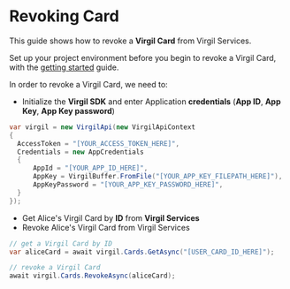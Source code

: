 # Revoking Card

This guide shows how to revoke a **Virgil Card** from Virgil Services.

Set up your project environment before you begin to revoke a Virgil Card, with the [getting started](/docs/guides/configuration/client-configuration.md) guide.

In order to revoke a Virgil Card, we need to:

- Initialize the **Virgil SDK** and enter Application **credentials** (**App ID**, **App Key**, **App Key password**)

```cs
var virgil = new VirgilApi(new VirgilApiContext
{
  AccessToken = "[YOUR_ACCESS_TOKEN_HERE]",
  Credentials = new AppCredentials
  {
      AppId = "[YOUR_APP_ID_HERE]",
      AppKey = VirgilBuffer.FromFile("[YOUR_APP_KEY_FILEPATH_HERE]"),
      AppKeyPassword = "[YOUR_APP_KEY_PASSWORD_HERE]",
  }
});
```

- Get Alice's Virgil Card by **ID** from **Virgil Services**
- Revoke Alice's Virgil Card from Virgil Services

```cs
// get a Virgil Card by ID
var aliceCard = await virgil.Cards.GetAsync("[USER_CARD_ID_HERE]");

// revoke a Virgil Card
await virgil.Cards.RevokeAsync(aliceCard);
```
